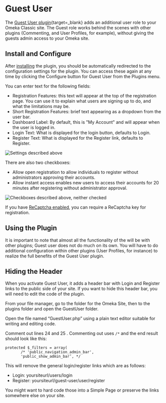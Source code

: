 # Guest User

The [Guest User plugin](https://omeka.org/classic/plugins/GuestUser/){target=_blank} adds an additional user role to your Omeka Classic site. The Guest role works behind the scenes with other plugins (Commenting, and User Profiles, for example), without giving the guests admin access to your Omeka site.

## Install and Configure

After  [installing](../Admin/Adding_and_Managing_Plugins.md) the plugin, you should be automatically redirected to the configuration settings for the plugin. You can access these again at any time by clicking the Configure button for Guest User from the Plugins menu.

You can enter text for the following fields:

-   Registration Features: this text will appear at the top of the registration page. You can use it to explain what users are signing up to do, and what the limitations may be.
-   Short Registration Features: brief text appearing as a dropdown from the user bar.
-   Dashboard Label: By default, this is "My Account" and will appear when the user is logged in.
-   Login Text: What is displayed for the login button, defaults to Login.
-   Register Text: What is displayed for the Register link, defaults to Register.

![Settings described above](../doc_files/plugin_images/GUConfig1.png)

There are also two checkboxes:

-   Allow open registration to allow individuals to register without administrators approving their accounts.
-   Allow instant access enables new users to access their accounts for 20 minutes after registering without administrator approval.

![Checkboxes described above, neither checked](../doc_files/plugin_images/GUConfig2.png)

If you have [ReCaptcha enabled](../Admin/Settings/ReCaptcha.md), you can require a ReCaptcha key for registration.

## Using the Plugin

It is important to note that almost all the functionality of the will be with other plugins; Guest user does not do much on its own. You will have to do additional configuration within other plugins (User Profiles, for instance) to realize the full benefits of the Guest User plugin.

## Hiding the Header

When you activate Guest User, it adds a header bar with Login and Register links to the public side of your site. If you want to hide this header bar, you will need to edit the code of the plugin.

From your file manager, go to the folder for the Omeka Site, then to the plugins folder and open the GuestUser folder.

Open the file named “GuestUser.php” using a plain text editor suitable for writing and editing code.

Comment out lines 24 and 25 . Commenting out uses `/*` and the end result should look like this: 

```
protected $_filters = array(
       /* 'public_navigation_admin_bar',
       'public_show_admin_bar’, */
```

This will remove the general login/register links which are as follows:  
 
- Login: yoursiteurl/users/login 
- Register: yoursiteurl/guest-user/user/register

You might want to hard code those into a Simple Page or preserve the links somewhere else on your site.
